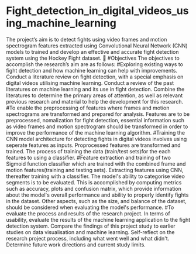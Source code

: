 # Fight_detection_in_digital_videos_using_machine_learning
The project’s aim is to detect fights using video frames and motion spectrogram features extracted using Convolutional Neural Network (CNN) models to trained and develop an effective and accurate fight detection system using the Hockey Fight dataset.

#Objectives
The objectives to accomplish the research’s aim are as follows:
#Exploring existing ways to fight detection and how machine learning can help with improvements.
Conduct a literature review on fight detection, with a special emphasis on digital videos utilising machine learning. Conduct a review of the past literatures on machine learning and its use in fight detection. Combine the literatures to determine the primary areas of attention, as well as relevant previous research and material to help the development for this research.
#To enable the preprocessing of features where frames and motion spectrograms are transformed and prepared for analysis.
Features are to be preprocessed, nomalization for fight detection, essential information such as video frames and motion spectrogram should be transformed in order to improve the performance of the machine learning algorithm.
#Training the CNN model architecture for detecting fights in digital videos involves using seperate features as inputs.
Proprocessed features are transformed and trained. The process of training the data (train/test sets)for the each features to using a classifier.
#Feature extraction and training of two Sigmoid function classifier which are trained with the combined frame and motion features(training and testing sets).
Extracting features using CNN, thereafter training with a classifier. The model's ability to categorise video segments is to be evaluated. This is accomplished by computing metrics such as accuracy, plots and confusion matrix, which provide information about the model's overall performance and ability to properly identify fights in the dataset. Other aspects, such as the size, and balance of the dataset, should be considered when evaluating the model's performance.
#To evaluate the process and results of the research project.
In terms of usability, evaluate the results of the machine learning application to the fight detection system. Compare the findings of this project study to earlier studies on data visualisation and machine learning. Self-reflect on the research project process, including what went well and what didn't. Determine future work directions and current study limits.
